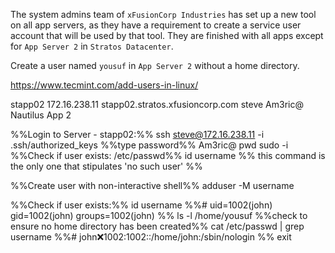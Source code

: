 The system admins team of `xFusionCorp Industries` has set up a new tool on all app servers, as they have a requirement to create a service user account that will be used by that tool. They are finished with all apps except for `App Server 2` in `Stratos Datacenter`.

Create a user named `yousuf` in `App Server 2` without a home directory.

https://www.tecmint.com/add-users-in-linux/

stapp02
172.16.238.11
stapp02.stratos.xfusioncorp.com
steve
Am3ric@
Nautilus App 2

%%Login to Server - stapp02:%%
ssh steve@172.16.238.11 -i .ssh/authorized_keys
%%type password%% Am3ric@
pwd
sudo -i
%%Check if user exists: /etc/passwd%%
id username   %% this command is the only one that stipulates 'no such user' %%


%%Create user with non-interactive shell%%
adduser -M username


%%Check if user exists:%%
id username   %%# uid=1002(john) gid=1002(john) groups=1002(john) %%
ls -l /home/yousuf %%check to ensure no home directory has been created%%
cat /etc/passwd | grep username  %%# john:x:1002:1002::/home/john:/sbin/nologin %%
exit